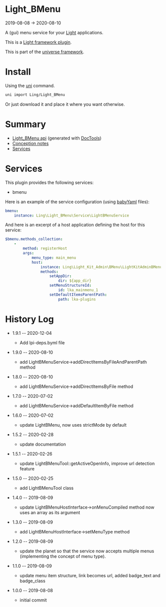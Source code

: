 Light_BMenu
===========
2019-08-08 -> 2020-08-10




A (gui) menu service for your [Light](https://github.com/lingtalfi/Light) applications.


This is a [Light framework plugin](https://github.com/lingtalfi/Light/blob/master/doc/pages/plugin.md).


This is part of the [universe framework](https://github.com/karayabin/universe-snapshot).


Install
==========
Using the [uni](https://github.com/lingtalfi/universe-naive-importer) command.
```bash
uni import Ling/Light_BMenu
```

Or just download it and place it where you want otherwise.






Summary
===========
- [Light_BMenu api](https://github.com/lingtalfi/Light_BMenu/blob/master/doc/api/Ling/Light_BMenu.md) (generated with [DocTools](https://github.com/lingtalfi/DocTools))
- [Conception notes](https://github.com/lingtalfi/Light_BMenu/blob/master/doc/pages/conception-notes.md)
- [Services](#services)



Services
=========


This plugin provides the following services:

- bmenu


Here is an example of the service configuration (using [babyYaml](https://github.com/lingtalfi/BabyYaml) files):


```yaml
bmenu:
    instance: Ling\Light_BMenu\Service\LightBMenuService

```


And here is an excerpt of a host application defining the host for this service:

```yaml
$bmenu.methods_collection:
    -
        method: registerHost
        args:
            menu_type: main_menu
            host:
                instance: Ling\Light_Kit_Admin\BMenu\LightKitAdminBMenuHost
                methods:
                    setAppDir:
                        dir: ${app_dir}
                    setMenuStructureId:
                        id: lka_mainmenu_1
                    setDefaultItemsParentPath:
                        path: lka-plugins
``` 




History Log
=============

- 1.9.1 -- 2020-12-04

    - Add lpi-deps.byml file

- 1.9.0 -- 2020-08-10

    - add LightBMenuService->addDirectItemsByFileAndParentPath method  
    
- 1.8.0 -- 2020-08-10

    - add LightBMenuService->addDirectItemsByFile method  
    
- 1.7.0 -- 2020-07-02

    - add LightBMenuService->addDefaultItemByFile method  
    
- 1.6.0 -- 2020-07-02

    - update LightBMenu, now uses strictMode by default  
    
- 1.5.2 -- 2020-02-28

    - update documentation 
    
- 1.5.1 -- 2020-02-26

    - update LightBMenuTool::getActiveOpenInfo, improve url detection feature 
    
- 1.5.0 -- 2020-02-25

    - add LightBMenuTool class
    
- 1.4.0 -- 2019-08-09

    - update LightBMenuHostInterface->onMenuCompiled method now uses an array as its argument 
    
- 1.3.0 -- 2019-08-09

    - add LightBMenuHostInterface->setMenuType method 
    
- 1.2.0 -- 2019-08-09

    - update the planet so that the service now accepts multiple menus (implementing the concept of menu type).
    
- 1.1.0 -- 2019-08-09

    - update menu item structure, link becomes url, added badge_text and badge_class
    
- 1.0.0 -- 2019-08-08

    - initial commit